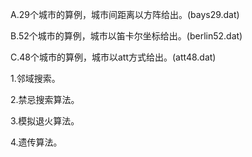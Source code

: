 A.29个城市的算例，城市间距离以方阵给出。(bays29.dat)

B.52个城市的算例，城市以笛卡尔坐标给出。(berlin52.dat)

C.48个城市的算例，城市以att方式给出。(att48.dat)

1.邻域搜索。

2.禁忌搜索算法。

3.模拟退火算法。

4.遗传算法。
